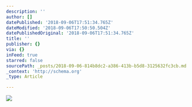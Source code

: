 ```yaml
---
description: ''
author: []
datePublished: '2018-09-06T17:51:34.765Z'
dateModified: '2018-09-06T17:50:50.504Z'
datePublishedOriginal: '2018-09-06T17:51:34.765Z'
title: ''
publisher: {}
via: {}
inFeed: true
starred: false
sourcePath: _posts/2018-09-06-814b8dc2-a386-413b-b5d8-3125632fc3cb.md
_context: 'http://schema.org'
_type: Article

---
```

![](https://the-grid-user-content.s3-us-west-2.amazonaws.com/b2c1800e-a444-441f-901a-cdd547826737.jpg)